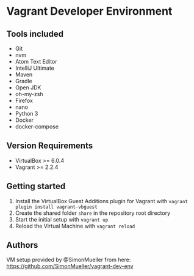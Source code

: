 # Vagrant Developer Environment

## Tools included
* Git
* nvm
* Atom Text Editor
* IntelliJ Ultimate
* Maven
* Gradle
* Open JDK
* oh-my-zsh
* Firefox
* nano
* Python 3
* Docker
* docker-compose

## Version Requirements
* VirtualBox >= 6.0.4
* Vagrant >= 2.2.4

## Getting started
1. Install the VirtualBox Guest Additions plugin for Vagrant with `vagrant plugin install vagrant-vbguest`
2. Create the shared folder `share` in the repository root directory
3. Start the initial setup with `vagrant up`
4. Reload the Virtual Machine with `vagrant reload`

## Authors

VM setup provided by @SimonMueller from here:
https://github.com/SimonMueller/vagrant-dev-env
